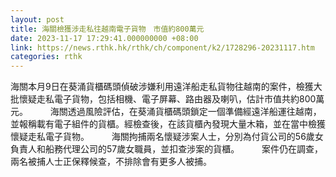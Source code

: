 ```yaml
---
layout: post
title: 海關檢獲涉走私往越南電子貨物　市值約800萬元
date: 2023-11-17 17:29:41.000000000 +08:00
link: https://news.rthk.hk/rthk/ch/component/k2/1728296-20231117.htm
categories: rthk
---
```


海關本月9日在葵涌貨櫃碼頭偵破涉嫌利用遠洋船走私貨物往越南的案件，檢獲大批懷疑走私電子貨物，包括相機、電子屏幕、路由器及喇叭，估計市值共約800萬元。
　　 
海關透過風險評估，在葵涌貨櫃碼頭鎖定一個準備經遠洋船運往越南，並報稱載有電子組件的貨櫃。經檢查後，在該貨櫃內發現大量木箱，並在當中檢獲懷疑走私電子貨物。
　　 
海關拘捕兩名懷疑涉案人士，分別為付貨公司的56歲女負責人和船務代理公司的57歲女職員，並扣查涉案的貨櫃。
　　 
案件仍在調查，兩名被捕人士正保釋候查，不排除會有更多人被捕。
